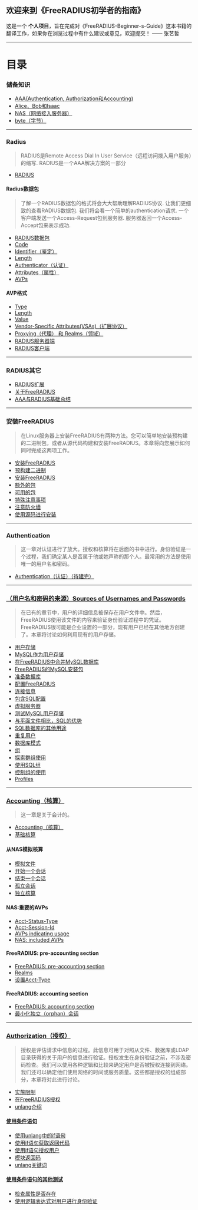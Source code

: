 ## 欢迎来到《FreeRADIUS初学者的指南》

这是一个 **个人项目**，旨在完成对《FreeRADIUS-Beginner-s-Guide》这本书籍的翻译工作，如果你在浏览过程中有什么建议或意见，欢迎提交！ —— 张艺哲


-------
# 目录
### 储备知识
* [AAA(Authentication, Authorization和Accounting)](https://github.com/ZhangYizhe/FreeRADIUS-Beginner-s-Guide/blob/master/content/AAA(Authentication%2C%20Authorization%E5%92%8CAccounting).md)
* [Alice、Bob和Isaac](https://github.com/ZhangYizhe/FreeRADIUS-Beginner-s-Guide/blob/master/content/Alice、Bob和Isaac.md)
* [NAS（网络接入服务器）](https://github.com/ZhangYizhe/FreeRADIUS-Beginner-s-Guide/blob/master/content/NAS（网络接入服务器）.md)
* [byte（字节）](https://github.com/ZhangYizhe/FreeRADIUS-Beginner-s-Guide/blob/master/content/byte（字节）.md)

-------
### Radius

> RADIUS是Remote Access Dial In User Service（远程访问拨入用户服务）的缩写. RADIUS是一个AAA解决方案的一部分

* [RADIUS](https://github.com/ZhangYizhe/FreeRADIUS-Beginner-s-Guide/blob/master/content/RADIUS.md)

#### Radius数据包

> 了解一个RADIUS数据包的格式将会大大帮助理解RADIUS协议. 让我们更细致的查看RADIUS数据包. 我们将会看一个简单的authentication请求. 一个客户端发送一个Access-Request包到服务器. 服务器返回一个Access-Accept包来表示成功.

* [RADIUS数据包](https://github.com/ZhangYizhe/FreeRADIUS-Beginner-s-Guide/blob/master/content/RADIUS数据包.md)
* [Code](https://github.com/ZhangYizhe/FreeRADIUS-Beginner-s-Guide/blob/master/content/RADIUS%E6%95%B0%E6%8D%AE%E5%8C%85.md#code)
* [Identifier（鉴定）](https://github.com/ZhangYizhe/FreeRADIUS-Beginner-s-Guide/blob/master/content/RADIUS%E6%95%B0%E6%8D%AE%E5%8C%85.md#identifier%E9%89%B4%E5%AE%9A)
* [Length](https://github.com/ZhangYizhe/FreeRADIUS-Beginner-s-Guide/blob/master/content/RADIUS%E6%95%B0%E6%8D%AE%E5%8C%85.md#length)
* [Authenticator（认证）](https://github.com/ZhangYizhe/FreeRADIUS-Beginner-s-Guide/blob/master/content/RADIUS%E6%95%B0%E6%8D%AE%E5%8C%85.md#authenticator%E8%AE%A4%E8%AF%81)
* [Attributes（属性）](https://github.com/ZhangYizhe/FreeRADIUS-Beginner-s-Guide/blob/master/content/RADIUS%E6%95%B0%E6%8D%AE%E5%8C%85.md#attributes%E5%B1%9E%E6%80%A7)
* [AVPs](https://github.com/ZhangYizhe/FreeRADIUS-Beginner-s-Guide/blob/master/content/RADIUS%E6%95%B0%E6%8D%AE%E5%8C%85.md#avps)

#### AVP格式
* [Type](https://github.com/ZhangYizhe/FreeRADIUS-Beginner-s-Guide/blob/master/content/RADIUS数据包.md#type)
* [Length](https://github.com/ZhangYizhe/FreeRADIUS-Beginner-s-Guide/blob/master/content/RADIUS数据包.md#length-1)
* [Value](https://github.com/ZhangYizhe/FreeRADIUS-Beginner-s-Guide/blob/master/content/RADIUS数据包.md#vendor-specific-attributesvsas扩展协议)
* [Vendor-Specific Attributes(VSAs)（扩展协议）](https://github.com/ZhangYizhe/FreeRADIUS-Beginner-s-Guide/blob/master/content/RADIUS数据包.md#proxying代理-和-realms领域)
* [Proxying（代理） 和 Realms（领域）](https://github.com/ZhangYizhe/FreeRADIUS-Beginner-s-Guide/blob/master/content/RADIUS数据包.md#proxying代理-和-realms领域)
* [RADIUS服务器端](https://github.com/ZhangYizhe/FreeRADIUS-Beginner-s-Guide/blob/master/content/RADIUS数据包.md#radius服务器端)
* [RADIUS客户端](https://github.com/ZhangYizhe/FreeRADIUS-Beginner-s-Guide/blob/master/content/RADIUS数据包.md#radius客户端)

-------
### RADIUS其它
* [RADIUS扩展](https://github.com/ZhangYizhe/FreeRADIUS-Beginner-s-Guide/blob/master/content/RADIUS扩展.md)
* [关于FreeRADIUS](https://github.com/ZhangYizhe/FreeRADIUS-Beginner-s-Guide/blob/master/content/关于FreeRADIUS.md)
* [AAA与RADIUS基础总结](https://github.com/ZhangYizhe/FreeRADIUS-Beginner-s-Guide/blob/master/content/AAA与RADIUS基础总结.md)


-------
### 安装FreeRADIUS

> 在Linux服务器上安装FreeRADIUS有两种方法。您可以简单地安装预构建的二进制包，或者从源代码构建和安装FreeRADIUS。本章将向您展示如何同时完成这两项工作。

* [安装FreeRADIUS](https://github.com/ZhangYizhe/FreeRADIUS-Beginner-s-Guide/blob/master/content/%E5%AE%89%E8%A3%85FreeRADIUS.md)
* [预构建二进制](https://github.com/ZhangYizhe/FreeRADIUS-Beginner-s-Guide/blob/master/content/安装FreeRADIUS.md#预构建二进制)
* [安装FreeRADIUS](https://github.com/ZhangYizhe/FreeRADIUS-Beginner-s-Guide/blob/master/content/安装FreeRADIUS.md#采取行动的时间--安装freeradius)
* [额外的包](https://github.com/ZhangYizhe/FreeRADIUS-Beginner-s-Guide/blob/master/content/安装FreeRADIUS.md#额外的包)
* [可用的包](https://github.com/ZhangYizhe/FreeRADIUS-Beginner-s-Guide/blob/master/content/安装FreeRADIUS.md#可用的包)
* [特殊注意事项](https://github.com/ZhangYizhe/FreeRADIUS-Beginner-s-Guide/blob/master/content/安装FreeRADIUS.md#特殊注意事项)
* [注意防火墙](https://github.com/ZhangYizhe/FreeRADIUS-Beginner-s-Guide/blob/master/content/安装FreeRADIUS.md#注意防火墙)
* [使用源码进行安装](https://github.com/ZhangYizhe/FreeRADIUS-Beginner-s-Guide/blob/master/content/安装FreeRADIUS.md#使用源码进行安装)

-------
### Authentication
> 这一章对认证进行了放大。授权和核算将在后面的书中进行。身份验证是一个过程，我们确定某人是否属于他或她声称的那个人。最常用的方法是使用唯一的用户名和密码。

* [Authentication（认证）（待建完）](https://github.com/ZhangYizhe/FreeRADIUS-Beginner-s-Guide/blob/master/content/Authentication-认证-待建完.md)

-------
### [（用户名和密码的来源）Sources of Usernames and Passwords](https://github.com/ZhangYizhe/FreeRADIUS-Beginner-s-Guide/blob/master/content/用户名和密码的来源（Sources%20of%20Usernames%20and%20Passwords）.md)
> 在已有的章节中，用户的详细信息被保存在用户文件中。然后，FreeRADIUS使用该文件的内容来验证身份验证过程中的凭证。FreeRADIUS很可能是企业设置的一部分，现有用户已经在其他地方创建了。本章将讨论如何利用现有的用户存储。

* [用户存储](https://github.com/ZhangYizhe/FreeRADIUS-Beginner-s-Guide/blob/master/content/用户名和密码的来源（Sources%20of%20Usernames%20and%20Passwords）.md#用户存储)
* [MySQL作为用户存储](https://github.com/ZhangYizhe/FreeRADIUS-Beginner-s-Guide/blob/master/content/用户名和密码的来源（Sources%20of%20Usernames%20and%20Passwords）.md#mysql作为用户存储)
* [在FreeRADIUS中合并MySQL数据库](https://github.com/ZhangYizhe/FreeRADIUS-Beginner-s-Guide/blob/master/content/用户名和密码的来源（Sources%20of%20Usernames%20and%20Passwords）.md#在freeradius中合并mysql数据库)
* [FreeRADIUS的MySQL安装包](https://github.com/ZhangYizhe/FreeRADIUS-Beginner-s-Guide/blob/master/content/用户名和密码的来源（Sources%20of%20Usernames%20and%20Passwords）.md#freeradius的mysql安装包)
* [准备数据库](https://github.com/ZhangYizhe/FreeRADIUS-Beginner-s-Guide/blob/master/content/用户名和密码的来源（Sources%20of%20Usernames%20and%20Passwords）.md#准备数据库)
* [配置FreeRADIUS](https://github.com/ZhangYizhe/FreeRADIUS-Beginner-s-Guide/blob/master/content/用户名和密码的来源（Sources%20of%20Usernames%20and%20Passwords）.md#配置freeradius)
* [连接信息](https://github.com/ZhangYizhe/FreeRADIUS-Beginner-s-Guide/blob/master/content/用户名和密码的来源（Sources%20of%20Usernames%20and%20Passwords）.md#连接信息)
* [包含SQL配置](https://github.com/ZhangYizhe/FreeRADIUS-Beginner-s-Guide/blob/master/content/用户名和密码的来源（Sources%20of%20Usernames%20and%20Passwords）.md#包含sql配置)
* [虚拟服务器](https://github.com/ZhangYizhe/FreeRADIUS-Beginner-s-Guide/blob/master/content/用户名和密码的来源（Sources%20of%20Usernames%20and%20Passwords）.md#虚拟服务器)
* [测试MySQL用户存储](https://github.com/ZhangYizhe/FreeRADIUS-Beginner-s-Guide/blob/master/content/用户名和密码的来源（Sources%20of%20Usernames%20and%20Passwords）.md#测试mysql用户存储)
* [与平面文件相比，SQL的优势](https://github.com/ZhangYizhe/FreeRADIUS-Beginner-s-Guide/blob/master/content/用户名和密码的来源（Sources%20of%20Usernames%20and%20Passwords）.md#与平面文件相比sql的优势)
* [SQL数据库的其他用途](https://github.com/ZhangYizhe/FreeRADIUS-Beginner-s-Guide/blob/master/content/用户名和密码的来源（Sources%20of%20Usernames%20and%20Passwords）.md#sql数据库的其他用途)
* [重复用户](https://github.com/ZhangYizhe/FreeRADIUS-Beginner-s-Guide/blob/master/content/用户名和密码的来源（Sources%20of%20Usernames%20and%20Passwords）.md#重复用户)
* [数据库模式](https://github.com/ZhangYizhe/FreeRADIUS-Beginner-s-Guide/blob/master/content/用户名和密码的来源（Sources%20of%20Usernames%20and%20Passwords）.md#数据库模式)
* [组](https://github.com/ZhangYizhe/FreeRADIUS-Beginner-s-Guide/blob/master/content/用户名和密码的来源（Sources%20of%20Usernames%20and%20Passwords）.md#组)
* [探索群组使用](https://github.com/ZhangYizhe/FreeRADIUS-Beginner-s-Guide/blob/master/content/用户名和密码的来源（Sources%20of%20Usernames%20and%20Passwords）.md#探索群组使用)
* [使用SQL组](https://github.com/ZhangYizhe/FreeRADIUS-Beginner-s-Guide/blob/master/content/用户名和密码的来源（Sources%20of%20Usernames%20and%20Passwords）.md#使用sql组)
* [控制组的使用](https://github.com/ZhangYizhe/FreeRADIUS-Beginner-s-Guide/blob/master/content/用户名和密码的来源（Sources%20of%20Usernames%20and%20Passwords）.md#控制组的使用)
* [Profiles](https://github.com/ZhangYizhe/FreeRADIUS-Beginner-s-Guide/blob/master/content/用户名和密码的来源（Sources%20of%20Usernames%20and%20Passwords）.md#profiles)

-------
### [Accounting（核算）](https://github.com/ZhangYizhe/FreeRADIUS-Beginner-s-Guide/blob/master/content/Accounting（核算）.md#accounting核算)
> 这一章是关于会计的。

* [Accounting（核算）](https://github.com/ZhangYizhe/FreeRADIUS-Beginner-s-Guide/blob/master/content/Accounting（核算）.md)
* [基础核算](https://github.com/ZhangYizhe/FreeRADIUS-Beginner-s-Guide/blob/master/content/Accounting（核算）.md#基础核算)

#### 从NAS模拟核算
* [模拟文件](https://github.com/ZhangYizhe/FreeRADIUS-Beginner-s-Guide/blob/master/content/Accounting（核算）.md#模拟文件)
* [开始一个会话](https://github.com/ZhangYizhe/FreeRADIUS-Beginner-s-Guide/blob/master/content/Accounting（核算）.md#开始一个会话)
* [结束一个会话](https://github.com/ZhangYizhe/FreeRADIUS-Beginner-s-Guide/blob/master/content/Accounting（核算）.md#结束一个会话)
* [孤立会话](https://github.com/ZhangYizhe/FreeRADIUS-Beginner-s-Guide/blob/master/content/Accounting（核算）.md#孤立会话)
* [独立核算](https://github.com/ZhangYizhe/FreeRADIUS-Beginner-s-Guide/blob/master/content/Accounting（核算）.md#独立核算)

#### NAS:重要的AVPs
* [Acct-Status-Type](https://github.com/ZhangYizhe/FreeRADIUS-Beginner-s-Guide/blob/master/content/Accounting（核算）.md#acct-status-type)
* [Acct-Session-Id](https://github.com/ZhangYizhe/FreeRADIUS-Beginner-s-Guide/blob/master/content/Accounting（核算）.md#acct-session-id)
* [AVPs indicating usage](https://github.com/ZhangYizhe/FreeRADIUS-Beginner-s-Guide/blob/master/content/Accounting（核算）.md#avps-indicating-usage)
* [NAS: included AVPs](https://github.com/ZhangYizhe/FreeRADIUS-Beginner-s-Guide/blob/master/content/Accounting（核算）.md#nas-included-avps)

#### FreeRADIUS: pre-accounting section
* [FreeRADIUS: pre-accounting section](https://github.com/ZhangYizhe/FreeRADIUS-Beginner-s-Guide/blob/master/content/Accounting（核算）.md#freeradius-pre-accounting-section)
* [Realms](https://github.com/ZhangYizhe/FreeRADIUS-Beginner-s-Guide/blob/master/content/Accounting（核算）.md#realms)
* [设置Acct-Type](https://github.com/ZhangYizhe/FreeRADIUS-Beginner-s-Guide/blob/master/content/Accounting（核算）.md#设置acct-type)

#### FreeRADIUS: accounting section
* [FreeRADIUS: accounting section](https://github.com/ZhangYizhe/FreeRADIUS-Beginner-s-Guide/blob/master/content/Accounting（核算）.md#freeradius-accounting-section)
* [最小化独立（orphan）会话](https://github.com/ZhangYizhe/FreeRADIUS-Beginner-s-Guide/blob/master/content/Accounting（核算）.md#最小化独立orphan会话)


-------
### [Authorization（授权）](https://github.com/ZhangYizhe/FreeRADIUS-Beginner-s-Guide/blob/master/content/Authorization.md#authorization授权)
> 授权是评估请求中信息的过程。此信息可用于对照从文件、数据库或LDAP目录获得的关于用户的信息进行验证。授权发生在身份验证之前，不涉及密码检查。我们可以使用各种逻辑和比较来确定用户是否被授权连接到网络。我们还可以确定他们使用网络的时间或服务质量。这些都是授权的组成部分，本章将对此进行讨论。

* [实施限制](https://github.com/ZhangYizhe/FreeRADIUS-Beginner-s-Guide/blob/master/content/Authorization.md#实施限制)
* [在FreeRADIUS授权](https://github.com/ZhangYizhe/FreeRADIUS-Beginner-s-Guide/blob/master/content/Authorization.md#在freeradius授权)
* [unlang介绍](https://github.com/ZhangYizhe/FreeRADIUS-Beginner-s-Guide/blob/master/content/Authorization.md#unlang介绍)

#### [使用条件语句](https://github.com/ZhangYizhe/FreeRADIUS-Beginner-s-Guide/blob/master/content/Authorization.md#使用条件语句)
* [使用unlang中的if语句](https://github.com/ZhangYizhe/FreeRADIUS-Beginner-s-Guide/blob/master/content/Authorization.md#使用unlang中的if语句)
* [使用if语句获取返回代码](https://github.com/ZhangYizhe/FreeRADIUS-Beginner-s-Guide/blob/master/content/Authorization.md#使用if语句获取返回代码)
* [使用if语句授权用户](https://github.com/ZhangYizhe/FreeRADIUS-Beginner-s-Guide/blob/master/content/Authorization.md#使用if语句授权用户)
* [模块返回码](https://github.com/ZhangYizhe/FreeRADIUS-Beginner-s-Guide/blob/master/content/Authorization.md#模块返回码)
* [unlang关键词](https://github.com/ZhangYizhe/FreeRADIUS-Beginner-s-Guide/blob/master/content/Authorization.md#unlang关键词)

#### [使用条件语句的其他测试](https://github.com/ZhangYizhe/FreeRADIUS-Beginner-s-Guide/blob/master/content/Authorization.md#使用条件语句的其他测试)
* [检查属性是否存在](https://github.com/ZhangYizhe/FreeRADIUS-Beginner-s-Guide/blob/master/content/Authorization.md#检查属性是否存在)
* [使用逻辑表达式对用户进行身份验证](https://github.com/ZhangYizhe/FreeRADIUS-Beginner-s-Guide/blob/master/content/Authorization.md#使用逻辑表达式对用户进行身份验证)


